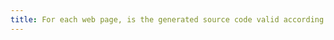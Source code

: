 ```yaml
---
title: For each web page, is the generated source code valid according to the [document type](#document-type) specified?
---
```

